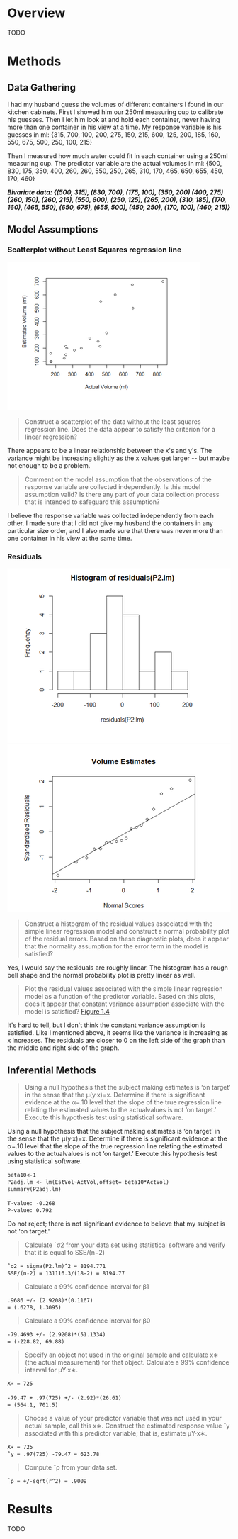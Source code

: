 # Overview

TODO

# Methods
## Data Gathering
I had my husband guess the volumes of different containers I found in our kitchen cabinets. First I showed him our 250ml measuring cup to calibrate his guesses. Then I let him look at and hold each container, never having more than one container in his view at a time. My response variable is his guesses in ml: {315, 700, 100, 200, 275, 150, 215, 600, 125, 200, 185, 160, 550, 675, 500, 250, 100, 215}

Then I measured how much water could fit in each container using a 250ml measuring cup. The predictor variable are the actual volumes in ml: {500, 830, 175, 350, 400, 260, 260, 550, 250, 265, 310, 170, 465, 650, 655, 450, 170, 460}

***Bivariate data: {(500, 315), (830, 700), (175, 100), (350, 200) (400, 275) (260, 150), (260, 215), (550, 600), (250, 125), (265, 200), (310, 185), (170, 160), (465, 550), (650, 675), (655, 500), (450, 250), (170, 100), (460, 215)}***

##  Model Assumptions
### Scatterplot without Least Squares regression line
![Figure 1.1](pics/figure1.1.png)

> Construct a scatterplot of the data without the least squares regression line.  Does the data appear to satisfy the criterion for a linear regression?

There appears to be a linear relationship between the x's and y's. The variance might be increasing slightly as the x values get larger -- but maybe not enough to be a problem.

> Comment on the model assumption that the observations of the response variable are  collected  independently.   Is  this  model  assumption  valid?   Is  there  any  part  of your data collection process that is intended to safeguard this assumption?

I believe the response variable was collected independently from each other. I made sure that I did not give my husband the containers in any particular size order, and I also made sure that there was never more than one container in his view at the same time.

### Residuals
![Figure 1.2](pics/figure1.2.png)
![Figure 1.3](pics/figure1.3.png)
> Construct a histogram of the residual values associated with the simple linear regression model and construct a normal probability plot of the residual errors.  Based on these  diagnostic  plots,  does  it  appear  that  the  normality  assumption  for  the  error term in the model is satisfied?

Yes, I would say the residuals are roughly linear. The histogram has a rough bell shape and the normal probability plot is pretty linear as well.

> Plot the residual values associated with the simple linear regression model as a function  of  the  predictor  variable.   Based  on  this  plots,  does  it  appear  that  constant variance assumption associate with the model is satisfied?
[Figure 1.4](pics/figure1.4.png)

It's hard to tell, but I don't think the constant variance assumption is satisfied. Like I mentioned above, it seems like the variance is increasing as x increases. The residuals are closer to 0 on the left side of the graph than the middle and right side of the graph. 

## Inferential Methods

> Using a null hypothesis that the subject making estimates is ‘on target’ in the sense that the μ(y·x)=x.  Determine if there is significant evidence at the α=.10 level that the slope of the true regression line relating the estimated values to the actualvalues is not ‘on target.’ Execute this hypothesis test using statistical software.

Using a null hypothesis that the subject making estimates is ‘on target’ in the sense that the μ(y·x)=x.  Determine if there is significant evidence at the α=.10 level that the slope of the true regression line relating the estimated values to the actualvalues is not ‘on target.’ Execute this hypothesis test using statistical software.

```
beta10<-1
P2adj.lm <- lm(EstVol~ActVol,offset= beta10*ActVol)
summary(P2adj.lm)

T-value: -0.268
P-value: 0.792
```
Do not reject; there is not significant evidence to believe that my subject is not 'on target.' 

>  Calculate ˆσ2 from your data set using statistical software and verify that it is equal to SSE/(n−2)

```
ˆσ2 = sigma(P2.lm)^2 = 8194.771
SSE/(n-2) = 131116.3/(18-2) = 8194.77
```

> Calculate a 99% confidence interval for β1

```
.9686 +/- (2.9208)*(0.1167)
= (.6278, 1.3095)
```

> Calculate a 99% confidence interval for β0

```
-79.4693 +/- (2.9208)*(51.1334)
= (-228.82, 69.88)
```

> Specify an object not used in the original sample and calculate x∗ (the actual measurement) for that object.  Calculate a 99% confidence interval for μY·x∗.

```
X∗ = 725

-79.47 + .97(725) +/- (2.92)*(26.61)
= (564.1, 701.5)
```

> Choose a value of your predictor variable that was not used in your actual sample, call this x∗.  Construct the estimated response value ˆy associated with this predictor variable; that is, estimate μY·x∗.

```
X∗ = 725
ˆy = .97(725) -79.47 = 623.78
```

> Compute  ˆρ from your data set.

```
ˆρ = +/-sqrt(r^2) = .9009
```

# Results

TODO
